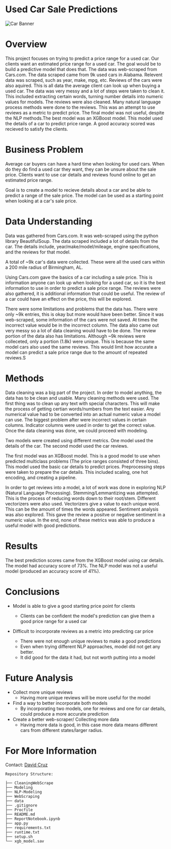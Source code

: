 # Used Car Sale Predictions
![Car Banner](https://img.freepik.com/premium-vector/new-vehicles-car-dealer-center-showroom-building_48369-17674.jpg?w=2000)

# Overview
This project focuses on trying to predict a price range for a used car. Our clients want an estimated price range for a used car. The goal would be to build a predictive model that does that. The data was web-scraped from Cars.com. The data scraped came from 9k used cars in Alabama. Relevent data was scraped, such as year, make, mpg, etc. Reviews of the cars were also aquired. This is all data the average client can look up when buying a used car. The data was very messy and a lot of steps were taken to clean it. This included extracting certain words, turning number details into numeric values for models. The reviews were also cleaned. Many natural language process methods were done to the reviews. This was an attempt to use reviews as a metric to predict price. The final model was not useful, despite the NLP methods.The best model was an XGBoost model. This model used the details of a car to predict price range. A good accuracy scored was recieved to satisfy the clients.
# Business Problem
Average car buyers can have a hard time when looking for used cars. When do they do find a used car they want, they can be unsure about the sale price. Clients want to use car details and reviews found online to get an estimated price range.

Goal is to create a model to recieve details about a car and be able to predict a range of the sale price. The model can be used as a starting point when looking at a car's sale price.

# Data Understanding
Data was gathered from Cars.com. It was web-scraped using the python library BeautifulSoup. The data scraped included a lot of details from the car. The details include, year/make/model/mileage, engine specifications, and the reviews for that model.

A total of ~9k car's data were collected. These were all the used cars within a 200 mile radius of Birmingham, AL.

Using Cars.com gave the basics of a car including a sale price. This is information anyone can look up when looking for a used car, so it is the best information to use in order to predict a sale price range. The reviews were also gathered, it is additional information that could be useful. The review of a car could have an effect on the price, this will be explored.

There were some limitations and problems that the data has. There were only ~9k entries, this is okay but more would have been better. Since it was web-scraped, some information of the cars were not saved. At times the incorrect value would be in the incorrect column. The data also came out very messy so a lot of data cleaning would have to be done. The review portion of the data also has limitations. Although ~9k reviews were colleceted, only a portion (1.8k) were unique. This is because the same model cars also used the same reviews. This would limit how accurate a model can predict a sale price range due to the amount of repeated reviews.S

# Methods
Data cleaning was a big part of the project. In order to model anything, the data has to be clean and usable. Many cleaning methods were used. The first thing was to clean up any text with special characters. This will make the process of getting certian words/numbers from the text easier. Any numerical value had to be converted into an actual numeric value a model can use. The biggest problem after were incorrect values in certain columns. Indicator columns were used in order to get the correct value. Once the data cleaning was done, we could proceed with modeling. 

Two models were created using different metrics. One model used the details of the car. The second model used the car reviews.

The first model was an XGBoost model. This is a good model to use when predicted multiclass problems (The price ranges consisted of three bins). This model used the basic car details to predict prices. Preprocessing steps were taken to prepare the car details. This included scaling, one hot encoding, and creating a pipeline. 

In order to get reviews into a model, a lot of work was done in exploring NLP (Natural Language Processing). Stemming/Lemmantizing was attempted. This is the process of reducing words down to their root/stem. Different vectorizers were also used. Vectorizers give a value to each unique word. This can be the amount of times the words appeared. Sentiment analysis was also explored. This gave the review a positve or negative sentiment in a numeric value. In the end, none of these metrics was able to produce a useful model with good predictions.


# Results
The best prediction scores came from the XGBoost model using car details. The model had accuracy score of 73%. The NLP model was not a useful model (produced an accuracy score of 41%).

# Conclusions
- Model is able to give a good starting price point for clients

    - Clients can be confident the model's prediction can give them a good price range for a used car
- Difficult to incorporate reviews as a metric into predicting car price

    - There were not enough unique reviews to make a good predictions
    - Even when trying different NLP approaches, model did not get any better.
    - It did good for the data it had, but not worth putting into a model

# Future Analysis
- Collect more unique reviews
    - Having more unique reviews will be more useful for the model
- Find a way to better incorporate both models
    - By incorporating two models, one for reviews and one for car details, could produce a more accurate prediction
- Create a better web-scraper/ Collecting more data
    - Having more data is good, in this case more data means different cars from different states/larger radius.

# For More Information

Contact: [David Cruz](mailto:dcruzven20@gmail.com)

```
Repository Structure:

├── CleaningWebScrape                                    	 
├── Modeling                                	   
├── NLP-Modeling                                           
├── WebScraping                              	    
├── data
├── .gitignore
├── Procfile
├── README.md
├── ReportNotebook.ipynb
├── app.py
├── requirements.txt
├── runtime.txt
├── setup.sh
└── xgb_model.sav
```